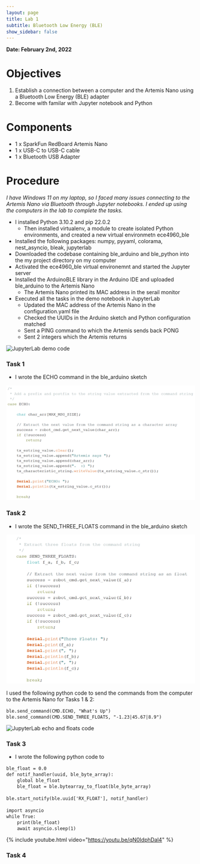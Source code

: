 ```yaml
---
layout: page
title: Lab 1
subtitle: Bluetooth Low Energy (BLE)
show_sidebar: false
---
```


**Date: February 2nd, 2022**

# Objectives
1. Establish a connection between a computer and the Artemis Nano using a Bluetooth Low Energy (BLE) adapter
2. Become with familar with Jupyter notebook and Python

# Components
- 1 x SparkFun RedBoard Artemis Nano
- 1 x USB-C to USB-C cable
- 1 x Bluetooth USB Adapter

# Procedure
*I have Windows 11 on my laptop, so I faced many issues connecting to the Artemis Nano via Bluetooth through Jupyter notebooks. I ended up using the computers in the lab to complete the tasks.*
- I installed Python 3.10.2 and pip 22.0.2
    - Then installed virtualenv, a module to create isolated Python environments, and created a new virtual environmetn ece4960_ble
- Installed the following packages: numpy, pyyaml, colorama, nest_asyncio, bleak, jupyterlab
- Downloaded the codebase containing ble_arduino and ble_python into the my project directory on my computer
- Activated the ece4960_ble virtual environemnt and started the Jupyter server
- Installed the ArduinoBLE library in the Arduino IDE and uploaded ble_arduino to the Artemis Nano
    - The Artemis Nano printed its MAC address in the serail monitor
- Executed all the tasks in the demo notebook in JupyterLab
    - Updated the MAC address of the Artemis Nano in the configuration.yaml file
    - Checked the UUIDs in the Arduino sketch and Python configuration matched
    - Sent a PING command to which the Artemis sends back PONG
    - Sent 2 integers which the Artemis returns
 
 
 ![JupyterLab demo code](img/demo.JPG)
 
 
 ### Task 1
 - I wrote the ECHO command in the ble_arduino sketch

![Arduino ECHO code](img/echo.png)

### Task 2
- I wrote the SEND_THREE_FLOATS command in the ble_arduino sketch

![Arduino 3 Floats code](img/floats.png)

I used the following python code to send the commands from the computer to the Artemis Nano for Tasks 1 & 2:

```
ble.send_command(CMD.ECHO, "What's Up")
ble.send_command(CMD.SEND_THREE_FLOATS, "-1.23|45.67|8.9")
```

![JupyterLab echo and floats code](img/echo_3floats.JPG)

### Task 3
- I wrote the following python code to 

```
ble_float = 0.0
def notif_handler(uuid, ble_byte_array):
    global ble_float
    ble_float = ble.bytearray_to_float(ble_byte_array)

ble.start_notify(ble.uuid['RX_FLOAT'], notif_handler)

import asyncio
while True:
    print(ble_float)
    await asyncio.sleep(1)
```


{% include youtube.html video="https://youtu.be/qN0IdphDal4" %}

### Task 4
